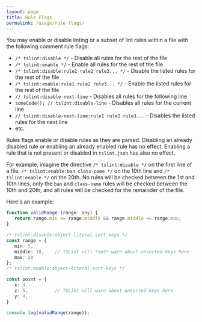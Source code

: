 ```yaml
---
layout: page
title: Rule Flags
permalink: /usage/rule-flags/
---
```


You may enable or disable linting or a subset of lint rules within a file with the following comment rule flags:

* `/* tslint:disable */` - Disable all rules for the rest of the file
* `/* tslint:enable */` - Enable all rules for the rest of the file
* `/* tslint:disable:rule1 rule2 rule3... */` - Disable the listed rules for the rest of the file
* `/* tslint:enable:rule1 rule2 rule3... */` - Enable the listed rules for the rest of the file
* `// tslint:disable-next-line` - Disables all rules for the following line
* `someCode(); // tslint:disable-line` - Disables all rules for the current line
* `// tslint:disable-next-line:rule1 rule2 rule3...` - Disables the listed rules for the next line
* etc.

Rules flags enable or disable rules as they are parsed. Disabling an already disabled rule or enabling an already enabled rule has no effect. Enabling a rule that is not present or disabled in `tslint.json` has also no effect.

For example, imagine the directive `/* tslint:disable */` on the first line of a file, `/* tslint:enable:ban class-name */` on the 10th line and `/* tslint:enable */` on the 20th. No rules will be checked between the 1st and 10th lines, only the `ban` and `class-name` rules will be checked between the 10th and 20th, and all rules will be checked for the remainder of the file.

Here's an example:

```ts
function validRange (range: any) {
   return range.min <= range.middle && range.middle <= range.max;
}

/* tslint:disable:object-literal-sort-keys */
const range = {
   min: 5,
   middle: 10,    // TSLint will *not* warn about unsorted keys here
   max: 20
};
/* tslint:enable:object-literal-sort-keys */

const point = { 
   x: 3,
   z: 5,          // TSLint will warn about unsorted keys here
   y: 4,
}

console.log(validRange(range));
```
